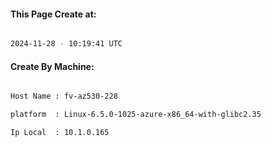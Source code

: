 
   
#### This Page Create at:

```bash

2024-11-28 - 10:19:41 UTC

```

#### Create By Machine:

```bash

Host Name : fv-az530-228

platform  : Linux-6.5.0-1025-azure-x86_64-with-glibc2.35

Ip Local  : 10.1.0.165

```

